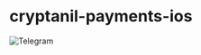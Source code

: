 # cryptanil-payments-ios

![Telegram](https://img.shields.io/badge/Telegram-2CA5E0?style=for-the-badge&logo=telegram&logoColor=white)
